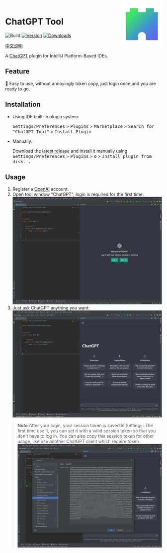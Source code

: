 <img src="src/main/resources/META-INF/pluginIcon.svg" align="right" width="128" height="128" alt="icon"/>

# ChatGPT Tool

![Build](https://github.com/LiLittleCat/intellij-chatgpt/workflows/Build/badge.svg)
[![Version](https://img.shields.io/jetbrains/plugin/v/PLUGIN_ID.svg)](https://plugins.jetbrains.com/plugin/PLUGIN_ID)
[![Downloads](https://img.shields.io/jetbrains/plugin/d/PLUGIN_ID.svg)](https://plugins.jetbrains.com/plugin/PLUGIN_ID)

[中文说明](README_CN.md)

A [ChatGPT](https://chat.openai.com/) plugin for IntelliJ Platform-Based IDEs.

## Feature

🚀 Easy to use, without annoyingly token copy, just login once and you are ready to go.

## Installation

- Using IDE built-in plugin system:
  
  <kbd>Settings/Preferences</kbd> > <kbd>Plugins</kbd> > <kbd>Marketplace</kbd> > <kbd>Search for "ChatGPT Tool"</kbd> >
  <kbd>Install Plugin</kbd>
  
- Manually:

  Download the [latest release](https://github.com/LiLittleCat/intellij-chatgpt/releases/latest) and install it manually using
  <kbd>Settings/Preferences</kbd> > <kbd>Plugins</kbd> > <kbd>⚙️</kbd> > <kbd>Install plugin from disk...</kbd>


## Usage

1. Register a [OpenAI](https://beta.openai.com/signup) account.
2. Open tool window "ChatGPT", login is required for the first time:
![](/image/login.png)
3. Just ask ChatGPT anything you want:
![](/image/use.png)

> **Note**
After your login, your session token is saved in Settings. The first time use it, you can set it with a valid session token so that you don't have to log in.
You can also copy this session token for other usage, like use another ChatGPT client which require token.
> ![](/image/settings.png)

